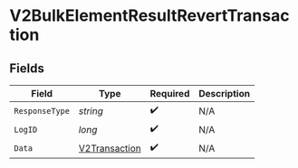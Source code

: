 # V2BulkElementResultRevertTransaction


## Fields

| Field                                                     | Type                                                      | Required                                                  | Description                                               |
| --------------------------------------------------------- | --------------------------------------------------------- | --------------------------------------------------------- | --------------------------------------------------------- |
| `ResponseType`                                            | *string*                                                  | :heavy_check_mark:                                        | N/A                                                       |
| `LogID`                                                   | *long*                                                    | :heavy_check_mark:                                        | N/A                                                       |
| `Data`                                                    | [V2Transaction](../../Models/Components/V2Transaction.md) | :heavy_check_mark:                                        | N/A                                                       |
